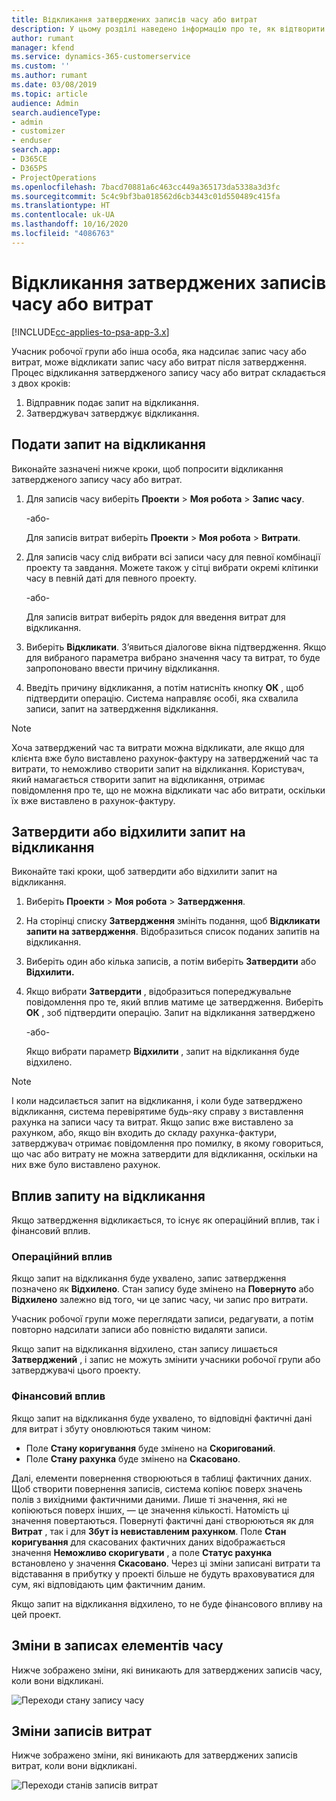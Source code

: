 ```yaml
---
title: Відкликання затверджених записів часу або витрат
description: У цьому розділі наведено інформацію про те, як відтворити попередньо затверджений час або транзакцію витрат.
author: rumant
manager: kfend
ms.service: dynamics-365-customerservice
ms.custom: ''
ms.author: rumant
ms.date: 03/08/2019
ms.topic: article
audience: Admin
search.audienceType:
- admin
- customizer
- enduser
search.app:
- D365CE
- D365PS
- ProjectOperations
ms.openlocfilehash: 7bacd70881a6c463cc449a365173da5338a3d3fc
ms.sourcegitcommit: 5c4c9bf3ba018562d6cb3443c01d550489c415fa
ms.translationtype: HT
ms.contentlocale: uk-UA
ms.lasthandoff: 10/16/2020
ms.locfileid: "4086763"
---
```

# <a name="recall-approved-time-or-expense-entries"></a>Відкликання затверджених записів часу або витрат

[!INCLUDE[cc-applies-to-psa-app-3.x](../includes/cc-applies-to-psa-app-3x.md)]

Учасник робочої групи або інша особа, яка надсилає запис часу або витрат, може відкликати запис часу або витрат після затвердження. Процес відкликання затвердженого запису часу або витрат складається з двох кроків:

1. Відправник подає запит на відкликання.
2. Затверджувач затверджує відкликання.

## <a name="request-a-recall"></a>Подати запит на відкликання

Виконайте зазначені нижче кроки, щоб попросити відкликання затвердженого запису часу або витрат.

1. Для записів часу виберіть **Проекти** \> **Моя робота** \> **Запис часу**.

    -або-

    Для записів витрат виберіть **Проекти** \> **Моя робота** \> **Витрати**.

2. Для записів часу слід вибрати всі записи часу для певної комбінації проекту та завдання. Можете також у сітці вибрати окремі клітинки часу в певній даті для певного проекту.

    -або-

    Для записів витрат виберіть рядок для введення витрат для відкликання.

3. Виберіть **Відкликати**. З’явиться діалогове вікна підтвердження. Якщо для вибраного параметра вибрано значення часу та витрат, то буде запропоновано ввести причину відкликання.
4. Введіть причину відкликання, а потім натисніть кнопку **ОК** , щоб підтвердити операцію. Система направляє особі, яка схвалила записи, запит на затвердження відкликання.

> [!NOTE]
> Хоча затверджений час та витрати можна відкликати, але якщо для клієнта вже було виставлено рахунок-фактуру на затверджений час та витрати, то неможливо створити запит на відкликання. Користувач, який намагається створити запит на відкликання, отримає повідомлення про те, що не можна відкликати час або витрати, оскільки їх вже виставлено в рахунок-фактуру.

## <a name="approve-or-reject-a-recall-request"></a>Затвердити або відхилити запит на відкликання

Виконайте такі кроки, щоб затвердити або відхилити запит на відкликання.

1. Виберіть **Проекти** \> **Моя робота** \> **Затвердження**. 
2. На сторінці списку **Затвердження** змініть подання, щоб **Відкликати запити на затвердження**. Відобразиться список поданих запитів на відкликання.
3. Виберіть один або кілька записів, а потім виберіть **Затвердити** або **Відхилити.**
4. Якщо вибрати **Затвердити** , відобразиться попереджувальне повідомлення про те, який вплив матиме це затвердження. Виберіть **ОК** , зоб підтвердити операцію. Запит на відкликання затверджено

    -або-

    Якщо вибрати параметр **Відхилити** , запит на відкликання буде відхилено.

> [!NOTE]
> І коли надсилається запит на відкликання, і коли буде затверджено відкликання, система перевірятиме будь-яку справу з виставлення рахунка на записи часу та витрат. Якщо запис вже виставлено за рахунком, або, якщо він входить до складу рахунка-фактури, затверджувач отримає повідомлення про помилку, в якому говориться, що час або витрату не можна затвердити для відкликання, оскільки на них вже було виставлено рахунок.

## <a name="impact-of-a-recall-request"></a>Вплив запиту на відкликання

Якщо затвердження відкликається, то існує як операційний вплив, так і фінансовий вплив.

### <a name="operational-impact"></a>Операційний вплив

Якщо запит на відкликання буде ухвалено, запис затвердження позначено як **Відхилено**. Стан запису буде змінено на **Повернуто** або **Відхилено** залежно від того, чи це запис часу, чи запис про витрати.

Учасник робочої групи може переглядати записи, редагувати, а потім повторно надсилати записи або повністю видаляти записи.

Якщо запит на відкликання відхилено, стан запису лишається **Затверджений** , і запис не можуть змінити учасники робочої групи або затверджувачі цього проекту.

### <a name="financial-impact"></a>Фінансовий вплив

Якщо запит на відкликання буде ухвалено, то відповідні фактичні дані для витрат і збуту оновлюються таким чином:

- Поле **Стану коригування** буде змінено на **Скоригований**.
- Поле **Стану рахунка** буде змінено на **Скасовано**.

Далі, елементи повернення створюються в таблиці фактичних даних. Щоб створити повернення записів, система копіює поверх значень полів з вихідними фактичними даними. Лише ті значення, які не копіюються поверх інших, — це значення кількості. Натомість ці значення повертаються. Повернуті фактичні дані створюються як для **Витрат** , так і для **Збут із невиставленим рахунком**. Поле **Стан коригування** для скасованих фактичних даних відображається значення **Неможливо скоригувати** , а поле **Статус рахунка** встановлено у значення **Скасовано**. Через ці зміни записані витрати та відставання в прибутку у проекті більше не будуть враховуватися для сум, які відповідають цим фактичним даним.

Якщо запит на відкликання відхилено, то не буде фінансового впливу на цей проект.

## <a name="changes-to-time-entry-records"></a>Зміни в записах елементів часу

Нижче зображено зміни, які виникають для затверджених записів часу, коли вони відкликані.

![Переходи стану запису часу](media/TimeEntryStateTransitions.png)

## <a name="changes-to-expense-entry-records"></a>Зміни записів витрат

Нижче зображено зміни, які виникають для затверджених записів витрат, коли вони відкликані.

![Переходи станів записів витрат](media/ExpenseEntryStateTransitions.png)
